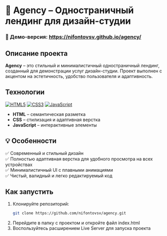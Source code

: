 # 🎨 Agency – Одностраничный лендинг для дизайн-студии  

### 🚀 Демо-версия: https://nifontovsv.github.io/agency/

## Описание проекта

**Agency** – это стильный и минималистичный одностраничный лендинг, созданный для демонстрации услуг дизайн-студии. Проект выполнен с акцентом на эстетичность, удобство пользователя и адаптивность.  


## Технологии
[![HTML5](https://img.shields.io/static/v1?label=&message=HTML5&color=E34F26&logo=html5&logoColor=FFFFFF)](https://html.spec.whatwg.org/) [![CSS3](https://img.shields.io/static/v1?label=&message=CSS3&color=1572B6&logo=css3&logoColor=FFFFFF)](https://developer.mozilla.org/en-US/docs/Web/CSS) [![JavaScript](https://img.shields.io/static/v1?label=&message=JavaScript&color=F7DF1E&logo=javascript&logoColor=000000)](https://developer.mozilla.org/en-US/docs/Web/JavaScript)  
- **HTML** – семантическая разметка
- **CSS** – стилизация и адаптивная верстка
- **JavaScript** – интерактивные элементы

## 💡 Особенности  

✅ Современный и стильный дизайн  
✅ Полностью адаптивная верстка для удобного просмотра на всех устройствах  
✅ Минималистичный UI с плавными анимациями  
✅ Чистый, валидный и легко редактируемый код  

## Как запустить

1. Клонируйте репозиторий:
   ```bash
   git clone https://github.com/nifontovsv/agency.git
   ```
2. Перейдите в папку с проектом и откройте файл index.html
3. Bоспользуйтесь расширением Live Server для запуска проекта
